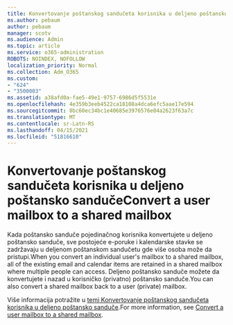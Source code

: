 ```yaml
---
title: Konvertovanje poštanskog sandučeta korisnika u deljeno poštansko sanduče
ms.author: pebaum
author: pebaum
manager: scotv
ms.audience: Admin
ms.topic: article
ms.service: o365-administration
ROBOTS: NOINDEX, NOFOLLOW
localization_priority: Normal
ms.collection: Adm_O365
ms.custom:
- "624"
- "3500003"
ms.assetid: a38afd0a-fae5-49e1-9757-6986d5f5531e
ms.openlocfilehash: 4e359b3eeb4522ca18108a4dca6efc5aae17e594
ms.sourcegitcommit: 8bc60ec34bc1e40685e3976576e04a2623f63a7c
ms.translationtype: MT
ms.contentlocale: sr-Latn-RS
ms.lasthandoff: 04/15/2021
ms.locfileid: "51816610"
---
```

# <a name="convert-a-user-mailbox-to-a-shared-mailbox"></a><span data-ttu-id="510c9-102">Konvertovanje poštanskog sandučeta korisnika u deljeno poštansko sanduče</span><span class="sxs-lookup"><span data-stu-id="510c9-102">Convert a user mailbox to a shared mailbox</span></span>

<span data-ttu-id="510c9-103">Kada poštansko sanduče pojedinačnog korisnika konvertujete u deljeno poštansko sanduče, sve postojeće e-poruke i kalendarske stavke se zadržavaju u deljenom poštanskom sandučetu gde više osoba može da pristupi.</span><span class="sxs-lookup"><span data-stu-id="510c9-103">When you convert an individual user's mailbox to a shared mailbox, all of the existing email and calendar items are retained in a shared mailbox where multiple people can access.</span></span> <span data-ttu-id="510c9-104">Deljeno poštansko sanduče možete da konvertujete i nazad u korisničko (privatno) poštansko sanduče.</span><span class="sxs-lookup"><span data-stu-id="510c9-104">You can also convert a shared mailbox back to a user (private) mailbox.</span></span>
  
<span data-ttu-id="510c9-105">Više informacija potražite u [temi Konvertovanje poštanskog sandučeta korisnika u deljeno poštansko sanduče](https://docs.microsoft.com/microsoft-365/admin/email/convert-user-mailbox-to-shared-mailbox).</span><span class="sxs-lookup"><span data-stu-id="510c9-105">For more information, see [Convert a user mailbox to a shared mailbox](https://docs.microsoft.com/microsoft-365/admin/email/convert-user-mailbox-to-shared-mailbox).</span></span>
  